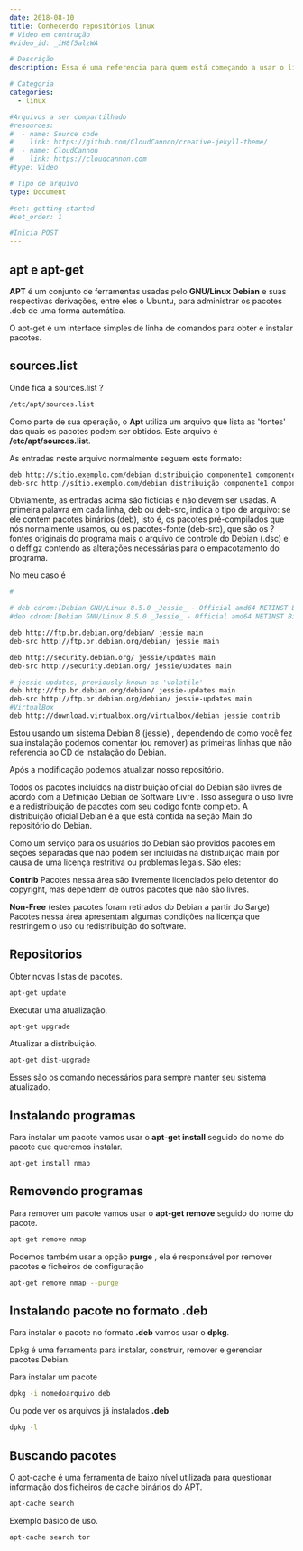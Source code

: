 ```yaml
---
date: 2018-08-10
title: Conhecendo repositórios linux
# Video em contrução
#video_id: _iH8f5alzWA

# Descrição
description: Essa é uma referencia para quem está começando a usar o linux e começando a trabalhar com repositórios.

# Categoria
categories:
  - linux

#Arquivos a ser compartilhado
#resources:
#  - name: Source code
#    link: https://github.com/CloudCannon/creative-jekyll-theme/
#  - name: CloudCannon
#    link: https://cloudcannon.com
#type: Video

# Tipo de arquivo
type: Document

#set: getting-started
#set_order: 1

#Inicia POST
---
```


## apt e apt-get
**APT** é um conjunto de ferramentas usadas pelo **GNU/Linux Debian** e suas respectivas derivações, entre eles o Ubuntu, para administrar os pacotes .deb de uma forma automática.

O apt-get é um interface simples de linha de comandos para obter e instalar pacotes.



## sources.list
Onde fica a sources.list ?
```sh
/etc/apt/sources.list
```


Como parte de sua operação, o **Apt** utiliza um arquivo que lista as 'fontes' das quais os pacotes podem ser obtidos. Este arquivo é **/etc/apt/sources.list**.

As entradas neste arquivo normalmente seguem este formato:

```sh
deb http://sítio.exemplo.com/debian distribuição componente1 componente2 componente3
deb-src http://sítio.exemplo.com/debian distribuição componente1 componente2 componente3
```

Obviamente, as entradas acima são fictícias e não devem ser usadas. A primeira palavra em cada linha, deb ou deb-src, indica o tipo de arquivo: se ele contem pacotes binários (deb), isto é, os pacotes pré-compilados que nós normalmente usamos, ou os pacotes-fonte (deb-src), que são os ?fontes originais do programa mais o arquivo de controle do Debian (.dsc) e o deff.gz contendo as alterações necessárias para o empacotamento do programa.

No meu caso é
```sh
#

# deb cdrom:[Debian GNU/Linux 8.5.0 _Jessie_ - Official amd64 NETINST Binary-1 $
#deb cdrom:[Debian GNU/Linux 8.5.0 _Jessie_ - Official amd64 NETINST Binary-1 2$

deb http://ftp.br.debian.org/debian/ jessie main
deb-src http://ftp.br.debian.org/debian/ jessie main

deb http://security.debian.org/ jessie/updates main
deb-src http://security.debian.org/ jessie/updates main

# jessie-updates, previously known as 'volatile'
deb http://ftp.br.debian.org/debian/ jessie-updates main
deb-src http://ftp.br.debian.org/debian/ jessie-updates main
#VirtualBox
deb http://download.virtualbox.org/virtualbox/debian jessie contrib

```

Estou usando um sistema Debian 8 (jessie) , dependendo de como você fez sua instalação podemos comentar (ou remover) as primeiras linhas que não referencia ao CD de instalação do Debian.

Após a modificação podemos atualizar nosso repositório.

Todos os pacotes incluídos na distribuição oficial do Debian são livres de acordo com a Definição Debian de Software Livre . Isso assegura o uso livre e a redistribuição de pacotes com seu código fonte completo. A distribuição oficial Debian é a que está contida na seção Main do repositório do Debian.


Como um serviço para os usuários do Debian são providos pacotes em seções separadas que não podem ser incluídas na distribuição main por causa de uma licença restritiva ou problemas legais. São eles:

**Contrib** Pacotes nessa área são livremente licenciados pelo detentor do copyright, mas dependem de outros pacotes que não são livres.


**Non-Free** (estes pacotes foram retirados do Debian a partir do Sarge) Pacotes nessa área apresentam algumas condições na licença que restringem o uso ou redistribuição do software.



## Repositorios
Obter novas listas de pacotes.
```sh
apt-get update
```

Executar uma atualização.
```sh
apt-get upgrade
```

Atualizar a distribuição.
```sh
apt-get dist-upgrade
```

Esses são os comando necessários para sempre manter seu sistema atualizado.


## Instalando programas
Para instalar um pacote vamos usar o **apt-get install** seguido do nome do pacote que queremos instalar.
```sh
apt-get install nmap
```


## Removendo programas
Para remover um pacote vamos usar o **apt-get remove** seguido do nome do pacote.
```sh
apt-get remove nmap
```

Podemos também usar a opção **purge** , ela é responsável por remover pacotes e ficheiros de configuração
```sh
apt-get remove nmap --purge
```


## Instalando pacote no formato **.deb**
Para instalar o pacote no formato **.deb** vamos usar o **dpkg**.

Dpkg é uma ferramenta para instalar, construir, remover e gerenciar pacotes Debian.

Para instalar um pacote
```sh
dpkg -i nomedoarquivo.deb
```

Ou pode ver os arquivos já instalados **.deb**
```sh
dpkg -l
```


## Buscando pacotes
O apt-cache é uma ferramenta de baixo nível utilizada para questionar informação dos ficheiros de cache binários do APT.
```sh
apt-cache search
```

Exemplo básico de uso.
```sh
apt-cache search tor
```
